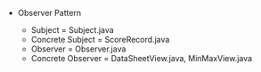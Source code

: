 + Observer Pattern

    - Subject = Subject.java
    - Concrete Subject = ScoreRecord.java
    - Observer = Observer.java
    - Concrete Observer = DataSheetView.java, MinMaxView.java
